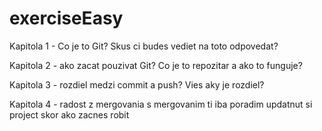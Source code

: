 # exerciseEasy

Kapitola 1 - Co je to Git?
Skus ci budes vediet na toto odpovedat?


Kapitola 2 - ako zacat pouzivat Git?
Co je to repozitar a ako to funguje?

Kapitola 3 - rozdiel medzi commit a push?
Vies aky je rozdiel?

Kapitola 4 - radost z mergovania
s mergovanim ti iba poradim updatnut si project skor ako zacnes robit